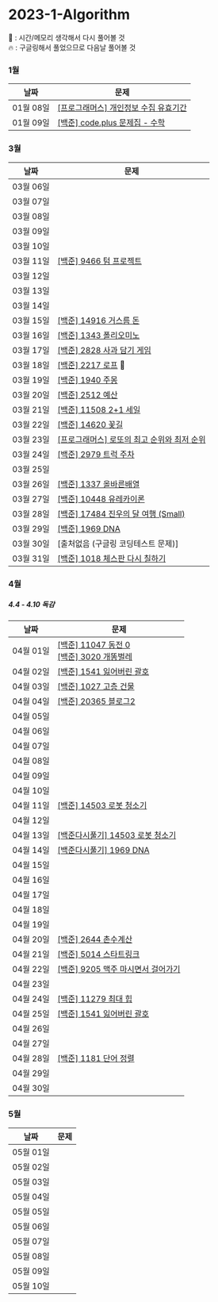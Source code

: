 # 2023-1-Algorithm
🐛 : 시간/메모리 생각해서 다시 풀어볼 것   
🔥 : 구글링해서 풀었으므로 다음날 풀어볼 것   
 
### 1월  
| 날짜        | 문제                                                         |
| ---------- | ------------------------------------------------------------ |
| 01월 08일  | [[프로그래머스] 개인정보 수집 유효기간](https://school.programmers.co.kr/learn/courses/30/lessons/150370) 
| 01월 09일 | [[백준] code.plus 문제집 - 수학](https://www.acmicpc.net/workbook/view/9370) |
   
### 3월
| 날짜        | 문제                                                         |
| ---------- | ------------------------------------------------------------ |
| 03월 06일  |    
| 03월 07일 |  |
| 03월 08일  | 
| 03월 09일 |  |   
| 03월 10일  |
| 03월 11일 | [[백준] 9466 텀 프로젝트](https://www.acmicpc.net/problem/9466) |
| 03월 12일  |  
| 03월 13일 |  |
| 03월 14일  | 
| 03월 15일 | [[백준] 14916 거스름 돈](https://www.acmicpc.net/problem/14916) |
| 03월 16일  | [[백준] 1343 폴리오미노](https://www.acmicpc.net/problem/1343)
| 03월 17일 | [[백준] 2828 사과 담기 게임](https://www.acmicpc.net/problem/2828) |
| 03월 18일  | [[백준] 2217 로프](https://www.acmicpc.net/problem/2217) 🐛 
| 03월 19일 | [[백준] 1940 주몽](https://www.acmicpc.net/problem/1940) |
| 03월 20일  | [[백준] 2512 예산](https://www.acmicpc.net/problem/2512)    
| 03월 21일 | [[백준] 11508 2+1 세일](https://www.acmicpc.net/problem/11508) |
| 03월 22일 | [[백준] 14620 꽃길](https://www.acmicpc.net/problem/14620) |
| 03월 23일 | [[프로그래머스] 로또의 최고 순위와 최저 순위](https://school.programmers.co.kr/learn/courses/30/lessons/77484) |
| 03월 24일 | [[백준] 2979 트럭 주차](https://www.acmicpc.net/problem/2979) |
| 03월 25일 |  |
| 03월 26일 | [[백준] 1337 올바른배열](https://www.acmicpc.net/problem/1337) |
| 03월 27일 | [[백준] 10448 유레카이론](https://www.acmicpc.net/problem/10448) |
| 03월 28일 | [[백준] 17484 진우의 달 여행 (Small)](https://www.acmicpc.net/problem/17484) |
| 03월 29일 | [[백준] 1969 DNA](https://www.acmicpc.net/problem/1969) |
| 03월 30일 | [출처없음 (구글링 코딩테스트 문제)] |
| 03월 31일 | [[백준] 1018 체스판 다시 칠하기](https://www.acmicpc.net/problem/1018) |    
 
 ### 4월    
 ##### 4.4 - 4.10 독감
| 날짜        | 문제                                                         |
| ---------- | ------------------------------------------------------------ |
| 04월 01일  | [[백준] 11047 동전 0](https://www.acmicpc.net/problem/11047) <br> [[백준] 3020 개똥벌레](https://www.acmicpc.net/problem/3020)
| 04월 02일 | [[백준] 1541 잃어버린 괄호](https://www.acmicpc.net/problem/1541) |
| 04월 03일  | [[백준] 1027 고층 건물](https://www.acmicpc.net/problem/1027)
| 04월 04일 |  [[백준] 20365 블로그2](https://www.acmicpc.net/problem/20365) |
| 04월 05일  |   
| 04월 06일  | |    
| 04월 07일  |   
| 04월 08일  | |    
| 04월 09일  |   
| 04월 10일  | |    
| 04월 11일  | [[백준] 14503 로봇 청소기](https://www.acmicpc.net/problem/14503)    
| 04월 12일  | |    
| 04월 13일  | [[백준다시풀기] 14503 로봇 청소기](https://www.acmicpc.net/problem/14503)    
| 04월 14일  | [[백준다시풀기] 1969 DNA](https://www.acmicpc.net/problem/1969) |    
| 04월 15일  |          
| 04월 16일  | |    
| 04월 17일  |     
| 04월 18일  | |    
| 04월 19일  |     
| 04월 20일  | [[백준] 2644 촌수계산](https://www.acmicpc.net/problem/2644) |           
| 04월 21일  | [[백준] 5014 스타트링크](https://www.acmicpc.net/problem/5014)         
| 04월 22일  | [[백준] 9205 맥주 마시면서 걸어가기](https://www.acmicpc.net/problem/9205) |           
| 04월 23일  |      
| 04월 24일  | [[백준] 11279 최대 힙](https://www.acmicpc.net/problem/11279) |           
| 04월 25일  | [[백준] 1541 잃어버린 괄호](https://www.acmicpc.net/problem/1541)     
| 04월 26일  | |           
| 04월 27일  |           
| 04월 28일  | [[백준] 1181 단어 정렬](https://www.acmicpc.net/problem/1181) |           
| 04월 29일  |      
| 04월 30일  | |      

 ### 5월    
| 날짜        | 문제                                                         |
| ---------- | ------------------------------------------------------------ |
| 05월 01일  |    
| 05월 02일 | |
| 05월 03일  |    
| 05월 04일 | |
| 05월 05일  |   
| 05월 06일  |  |    
| 05월 07일  |   
| 05월 08일  | |    
| 05월 09일  |   
| 05월 10일  | |    
